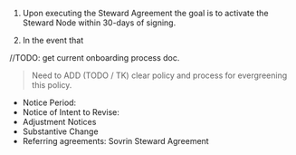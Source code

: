 




1. Upon executing the Steward Agreement the goal is to activate the Steward Node within 30-days of signing. 

2. In the event that 


//TODO: get current onboarding process doc.

> Need to ADD (TODO / TK) clear policy and process for evergreening this policy. 

* Notice Period: 
* Notice of Intent to Revise:
* Adjustment Notices
* Substantive Change
* Referring agreements: Sovrin Steward Agreement
